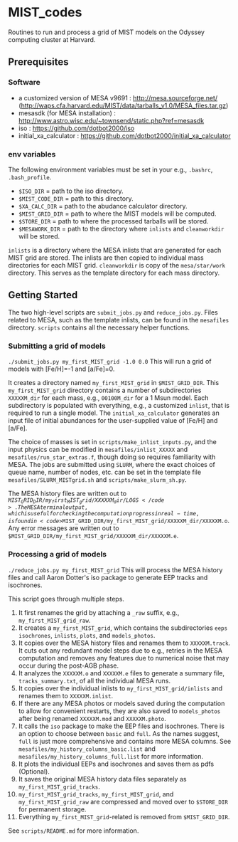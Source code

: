 # MIST_codes
Routines to run and process a grid of MIST models on the Odyssey computing cluster at Harvard.

## Prerequisites
### Software
* a customized version of MESA v9691 : http://mesa.sourceforge.net/ (http://waps.cfa.harvard.edu/MIST/data/tarballs_v1.0/MESA_files.tar.gz)
* mesasdk (for MESA installation) : http://www.astro.wisc.edu/~townsend/static.php?ref=mesasdk
* iso : https://github.com/dotbot2000/iso
* initial_xa_calculator : https://github.com/dotbot2000/initial_xa_calculator

### env variables
The following environment variables must be set in your e.g., <code>.bashrc</code>, <code>.bash_profile</code>.

* <code>$ISO_DIR</code> = path to the iso directory.
* <code>$MIST_CODE_DIR</code> = path to this directory.
* <code>$XA_CALC_DIR</code> = path to the abudance calculator directory.
* <code>$MIST_GRID_DIR</code> = path to where the MIST models will be computed.
* <code>$STORE_DIR</code> = path to where the processed tarballs will be stored.
* <code>$MESAWORK_DIR</code> = path to the directory where <code>inlists</code> and <code>cleanworkdir</code> will be stored.

<code>inlists</code> is a directory where the MESA inlists that are generated for each MIST grid are stored. The inlists are then copied to individual mass directories for each MIST grid.
<code>cleanworkdir</code> is copy of the <code>mesa/star/work</code> directory. This serves as the template directory for each mass directory.
	
## Getting Started
The two high-level scripts are <code>submit_jobs.py</code> and <code>reduce_jobs.py</code>. Files related to MESA, such as the template inlists, can be found in the <code>mesafiles</code> directory. <code>scripts</code> contains all the necessary helper functions.

### Submitting a grid of models
<code>./submit_jobs.py my_first_MIST_grid -1.0 0.0</code>
This will run a grid of models with [Fe/H]=-1 and [a/Fe]=0.

It creates a directory named <code>my_first_MIST_grid</code> in <code>$MIST_GRID_DIR</code>. This <code>my_first_MIST_grid</code> directory contains a number of subdirectories <code>XXXXXM_dir</code> for each mass, e.g., <code>00100M_dir</code> for a 1 Msun model. Each subdirectory is populated with everything, e.g., a customized <code>inlist</code>, that is required to run a single model. The <code>initial_xa_calculator</code> generates an input file of initial abundances for the user-supplied value of [Fe/H] and [a/Fe].

The choice of masses is set in <code>scripts/make_inlist_inputs.py</code>, and the input physics can be modified in <code>mesafiles/inlist_XXXXX</code> and <code>mesafiles/run_star_extras.f</code>, though doing so requires familiarity with MESA. The jobs are submitted using <code>SLURM</code>, where the exact choices of queue name, number of nodes, etc. can be set in the template file <code>mesafiles/SLURM_MISTgrid.sh</code> and <code>scripts/make_slurm_sh.py</code>.

The MESA history files are written out to <code>$MIST_GRID_DIR/my_first_MIST_grid/XXXXXM_dir/LOGS</code>. The MESA terminal output, which is useful for checking the computation progress in real-time, is found in <code>$MIST_GRID_DIR/my_first_MIST_grid/XXXXXM_dir/XXXXXM.o</code>. Any error messages are written out to <code>$MIST_GRID_DIR/my_first_MIST_grid/XXXXXM_dir/XXXXXM.e</code>.

### Processing a grid of models
<code>./reduce_jobs.py my_first_MIST_grid</code>
This will process the MESA history files and call Aaron Dotter's iso package to generate EEP tracks and isochrones.

This script goes through multiple steps.

1. It first renames the grid by attaching a <code>_raw</code> suffix, e.g., <code> my_first_MIST_grid_raw</code>. 
2. It creates a <code>my_first_MIST_grid</code>, which contains the subdirectories <code>eeps</code> <code>isochrones</code>, <code>inlists</code>, <code>plots</code>, and <code>models_photos</code>.
3. It copies over the MESA history files and renames them to <code>XXXXXM.track</code>. It cuts out any redundant model steps due to e.g., retries in the MESA computation and removes any features due to numerical noise that may occur during the post-AGB phase.
4. It analyzes the <code>XXXXXM.o</code> and <code>XXXXXM.e</code> files to generate a summary file, <code>tracks_summary.txt</code>, of all the individual MESA runs.
5. It copies over the individual inlists to <code>my_first_MIST_grid/inlists</code> and renames them to <code>XXXXXM.inlist</code>.
6. If there are any MESA photos or models saved during the computation to allow for convenient restarts, they are also saved to <code>models_photos</code> after being renamed <code>XXXXXM.mod</code> and <code>XXXXXM.photo</code>.
7. It calls the <code>iso</code> package to make the EEP files and isochrones. There is an option to choose between <code>basic</code> and <code>full</code>. As the names suggest, <code>full</code> is just more comprehensive and contains more MESA columns. See <code>mesafiles/my_history_columns_basic.list</code> and <code>mesafiles/my_history_columns_full.list</code> for more information.
8. It plots the individual EEPs and isochrones and saves them as pdfs (Optional).
9. It saves the original MESA history data files separately as <code>my_first_MIST_grid_tracks</code>. 
10. <code>my_first_MIST_grid_tracks</code>, <code>my_first_MIST_grid</code>, and  <code>my_first_MIST_grid_raw</code> are compressed and moved over to <code>$STORE_DIR</code> for permanent storage.
11. Everything <code>my_first_MIST_grid</code>-related is removed from <code>$MIST_GRID_DIR</code>.

See <code>scripts/README.md</code> for more information.
